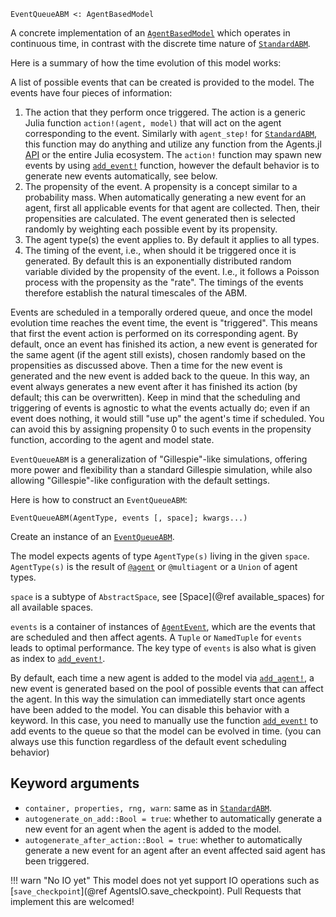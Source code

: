 ```
EventQueueABM <: AgentBasedModel
```

A concrete implementation of an [`AgentBasedModel`](@ref) which operates in continuous time, in contrast with the discrete time nature of [`StandardABM`](@ref).

Here is a summary of how the time evolution of this model works:

A list of possible events that can be created is provided to the model. The events have four pieces of information:

1. The action that they perform once triggered. The action is a generic Julia function `action!(agent, model)` that will act on the agent corresponding to the event. Similarly with `agent_step!` for [`StandardABM`](@ref), this function may do anything and utilize any function from the Agents.jl [API](@ref) or the entire Julia ecosystem. The `action!` function may spawn new events by using [`add_event!`](@ref) function,  however the default behavior is to generate new events automatically, see below.
2. The propensity of the event. A propensity is a concept similar to a probability mass. When automatically generating a new event for an agent, first all applicable events for that agent are collected. Then, their propensities are calculated. The event generated then is selected randomly by weighting each possible event by its propensity.
3. The agent type(s) the event applies to. By default it applies to all types.
4. The timing of the event, i.e., when should it be triggered once it is generated. By default this is an exponentially distributed random variable divided by the propensity of the event. I.e., it follows a Poisson process with the propensity as the "rate". The timings of the events therefore establish the natural timescales of the ABM.

Events are scheduled in a temporally ordered queue, and once the model evolution time reaches the event time, the event is "triggered". This means that first the event action is performed on its corresponding agent. By default, once an event has finished its action, a new event is generated for the same agent (if the agent still exists), chosen randomly based on the propensities as discussed above. Then a time for the new event is generated and the new event is added back to the queue. In this way, an event always generates a new event after it has finished its action (by default; this can be overwritten). Keep in mind that the scheduling and triggering of events is agnostic to what the events actually do; even if an event does nothing, it would  still "use up" the agent's time if scheduled. You can avoid this by assigning propensity 0 to such events in the propensity function, according to the agent and model state.

`EventQueueABM` is a generalization of "Gillespie"-like simulations, offering more power and flexibility than a standard Gillespie simulation, while also allowing "Gillespie"-like configuration with the default settings.

Here is how to construct an `EventQueueABM`:

```
EventQueueABM(AgentType, events [, space]; kwargs...)
```

Create an instance of an [`EventQueueABM`](@ref).

The model expects agents of type `AgentType(s)` living in the given `space`. `AgentType(s)` is the result of [`@agent`](@ref) or `@multiagent` or a `Union` of agent types.

`space` is a subtype of `AbstractSpace`, see [Space](@ref available_spaces) for all available spaces.

`events` is a container of instances of [`AgentEvent`](@ref), which are the events that are scheduled and then affect agents. A `Tuple` or `NamedTuple` for `events` leads to optimal performance. The key type of `events` is also what is given as index to [`add_event!`](@ref).

By default, each time a new agent is added to the model via [`add_agent!`](@ref), a new event is generated based on the pool of possible events that can affect the agent. In this way the simulation can immediatelly start once agents have been added to the model. You can disable this behavior with a keyword. In this case, you need to manually use the function [`add_event!`](@ref) to add events to the queue so that the model can be evolved in time. (you can always use this function regardless of the default event scheduling behavior)

## Keyword arguments

  * `container, properties, rng, warn`: same as in [`StandardABM`](@ref).
  * `autogenerate_on_add::Bool = true`: whether to automatically generate a new event for an agent when the agent is added to the model.
  * `autogenerate_after_action::Bool = true`: whether to automatically generate a new event for an agent after an event affected said agent has been triggered.

!!! warn "No IO yet"
    This model does not yet support IO operations such as [`save_checkpoint`](@ref AgentsIO.save_checkpoint). Pull Requests that implement this are welcomed!

